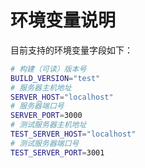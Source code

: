 # 环境变量说明

目前支持的环境变量字段如下：

```sh
# 构建（可读）版本号
BUILD_VERSION="test"
# 服务器主机地址
SERVER_HOST="localhost"
# 服务器端口号
SERVER_PORT=3000
# 测试服务器主机地址
TEST_SERVER_HOST="localhost"
# 测试服务器端口号
TEST_SERVER_PORT=3001
```
